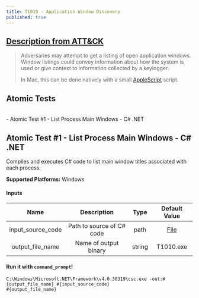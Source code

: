 ```yaml
---
title: T1010 - Application Window Discovery
published: true
---
```

## [Description from ATT&CK](https://attack.mitre.org/wiki/Technique/T1010)
<blockquote>Adversaries may attempt to get a listing of open application windows. Window listings could convey information about how the system is used or give context to information collected by a keylogger.

In Mac, this can be done natively with a small <a href="https://attack.mitre.org/techniques/T1155">AppleScript</a> script.</blockquote>

## Atomic Tests
<br/>
- Atomic Test #1 - List Process Main Windows - C# .NET

<br/>

## Atomic Test #1 - List Process Main Windows - C# .NET
Compiles and executes C# code to list main window titles associated with each process.

**Supported Platforms:** Windows

#### Inputs

| Name | Description | Type | Default Value | 
|:------:|:-------------:|:------:|:---------------:|
| input_source_code | Path to source of C# code | path | <a href="https://github.com/achakrabortty/Bitdefender-EPP-Playbook/blob/gh-pages/_posts/codes/T1010/T1010.cs">File</a> |
| output_file_name | Name of output binary | string | T1010.exe|

#### Run it with `command_prompt`!

```
C:\Windows\Microsoft.NET\Framework\v4.0.30319\csc.exe -out:#{output_file_name} #{input_source_code}
#{output_file_name}
```
<br/>

